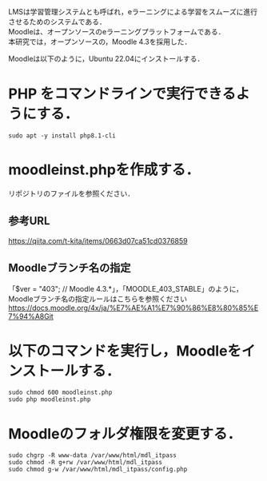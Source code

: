 LMSは学習管理システムとも呼ばれ，eラーニングによる学習をスムーズに進行させるためのシステムである．  
Moodleは、オープンソースのeラーニングプラットフォームである．  
本研究では，オープンソースの，Moodle 4.3を採用した．  

Moodleは以下のように，Ubuntu 22.04にインストールする．  

# PHP をコマンドラインで実行できるようにする．  
```
sudo apt -y install php8.1-cli  
```

# moodleinst.phpを作成する．  
リポジトリのファイルを参照ください．

## 参考URL
https://qiita.com/t-kita/items/0663d07ca51cd0376859

## Moodleブランチ名の指定
「$ver = "403"; // Moodle 4.3.*」，「MOODLE_403_STABLE」のように，Moodleブランチ名の指定ルールはこちらを参照ください  
https://docs.moodle.org/4x/ja/%E7%AE%A1%E7%90%86%E8%80%85%E7%94%A8Git

# 以下のコマンドを実行し，Moodleをインストールする．
```
sudo chmod 600 moodleinst.php  
sudo php moodleinst.php  
```

# Moodleのフォルダ権限を変更する．
```
sudo chgrp -R www-data /var/www/html/mdl_itpass  
sudo chmod -R g+rw /var/www/html/mdl_itpass  
sudo chmod g-w /var/www/html/mdl_itpass/config.php  
```

